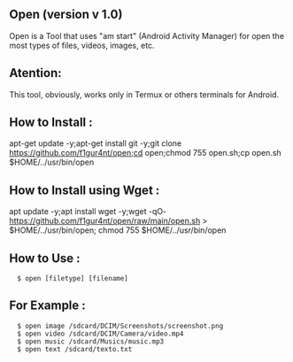 Open (version v 1.0)
--
Open is a Tool that uses "am start" (Android Activity Manager) for open the most types of files, videos, images, etc.

Atention:
--
This tool, obviously, works only in Termux or others terminals for Android.

How to Install :
--
apt-get update -y;apt-get install git -y;git clone https://github.com/f1gur4nt/open;cd open;chmod 755 open.sh;cp open.sh $HOME/../usr/bin/open

How to Install using Wget :
--
apt update -y;apt install wget -y;wget -qO- https://github.com/f1gur4nt/open/raw/main/open.sh > $HOME/../usr/bin/open; chmod 755 $HOME/../usr/bin/open
<br>

How to Use :
--
      $ open [filetype] [filename]
For Example :
--
      $ open image /sdcard/DCIM/Screenshots/screenshot.png
      $ open video /sdcard/DCIM/Camera/video.mp4
      $ open music /sdcard/Musics/music.mp3
      $ open text /sdcard/texto.txt
